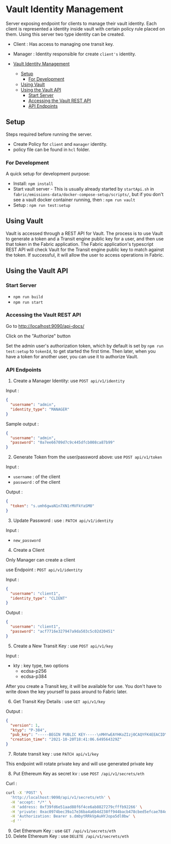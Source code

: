# Vault Identity Management

Server exposing endpoint for clients to manage their vault identity. Each client is represented a identity inside vault with certain policy rule placed on them. Using this server two type identity can be created.

- Client : Has access to managing one transit key.
- Manager : Identity responsible for create `client's` identity.

- [Vault Identity Management](#vault-identity-management)
  - [Setup](#setup)
    - [For Development](#for-development)
  - [Using Vault](#using-vault)
  - [Using the Vault API](#using-the-vault-api)
    - [Start Server](#start-server)
    - [Accessing the Vault REST API](#accessing-the-vault-rest-api)
    - [API Endpoints](#api-endpoints)

## Setup


Steps required before running the server.

- Create Policy for `client` and `manager` identity.
- policy file can be found in `hcl` folder.

### For Development

A quick setup for development purpose:

- Install: `npm install`
- Start vault server - This is usually already started by `startApi.sh` in `fabric/emissions-data/docker-compose-setup/scripts/`, but if you don't see a vault docker container running, then : `npm run vault`
- Setup : `npm run test:setup`

## Using Vault

Vault is accessed through a REST API for Vault.  The process is to use Vault to generate a token and a Transit engine public key for a user, and then use that token in the Fabric application.  The Fabric application's typescript REST API will check Vault for the Transit engine public key to match against the token.  If successful, it will allow the user to access operations in Fabric.

## Using the Vault API

### Start Server

- `npm run build`
- `npm run start`

### Accessing the Vault REST API

Go to <http://localhost:9090/api-docs/>

Click on the "Authorize" button

Set the admin user's authorization token, which by default is set by `npm run test:setup` to `tokenId`, to get started the first time.  Then later, when you have a token for another user, you can use it to authorize Vault.

### API Endpoints

1. Create a Manager Identity: use `POST api/v1/identity`

Input :

```json
{
  "username": "admin",
  "identity_type": "MANAGER"
}
```

Sample output :

```json
{
  "username": "admin",
  "password": "0a7ee66709d7c9c445dfcb008ca87b99"
}
```

2. Generate Token from the user/password above: use `POST api/v1/token`

Input :

- `username` : of the client
- `password` : of the client

Output :

```json
{
  "token": "s.umh6gwaN1n7XN1rMVFkYaSM0"
}
```

3. Update Password : use : `PATCH api/v1/identity`

Input :

- `new_password`

4. Create a Client

Only Manager can create a client

use Endpoint : `POST api/v1/identity`


Input :

```json
{
  "username": "client1",
  "identity_type": "CLIENT"
}
```

Output :

```json
{
  "username": "client1",
  "password": "acf7716e327947a9da503c5c02d20451"
}
```

5. Create a New Transit Key : use `POST api/v1/key`

Input :

- kty : key type, two options
  - ecdsa-p256
  - ecdsa-p384

After you create a Transit key, it will be available for use.  You don't have to write down the key yourself to pass around to Fabric later.

6. Get Transit Key Details : use `GET api/v1/key`

Output :

```json
{
  "version": 1,
  "ktyp": "P-384",
  "pub_key": "-----BEGIN PUBLIC KEY-----\nMHYwEAYHKoZIzj0CAQYFK4EEACIDYgAEZIkOzWxOWaJk8eTxlabiFXhv63TJPDcu\nxw2yz4LhoRM78yt8OLC/DzmchdFGNCAlvxD+Wa28syo0bE7/bsd73bqYNtu6GIwV\n7A9Y7HOReFtpLm+yIUCZhz0QzgkvtxEy\n-----END PUBLIC KEY-----\n",
  "creation_time": "2021-10-20T18:41:06.649564329Z"
}
```

7. Rotate transit key : use `PATCH api/v1/key`

This endpoint will rotate private key and will use generated private key

8. Put Ethereum Key as secret kv : use `POST /api/v1/secrets/eth`

Curl :

```bash
curl -X 'POST' \
  'http://localhost:9090/api/v1/secrets/eth' \
  -H 'accept: */*' \
  -H 'address: 0xf39fd6e51aad88f6f4ce6ab8827279cfffb92266' \
  -H 'private: 0xac0974bec39a17e36ba4a6b4d238ff944bacb478cbed5efcae784d7bf4f2ff80' \
  -H 'Authorization: Bearer s.dmbytRRkVpAuHYJopa5dl0bw' \
  -d ''
```

9. Get Ethereum Key : use `GET /api/v1/secrets/eth`
10. Delete Ethereum Key : use `DELETE /api/v1/secrets/eth`
